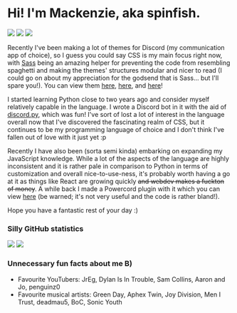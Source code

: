 # Hi! I'm Mackenzie, aka spinfish.

![][views] ![][pronouns] ![][discord]

Recently I've been making a lot of themes for Discord (my communication app of choice), so I guess you could say CSS is my main focus right now, with [Sass][ily sass] being an amazing helper for preventing the code from resembling spaghetti and making the themes' structures modular and nicer to read (I could go on about my appreciation for the godsend that is Sass... but I'll spare you!). You can view them [here][kaleidoscope], [here][Midnight Candy], and [here][midnightcord]!

I started learning Python close to two years ago and consider myself relatively capable in the language. I wrote a Discord bot in it with the aid of [discord.py][dpy], which was fun! I've sort of lost a lot of interest in the language overall now that I've discovered the fascinating realm of CSS, but it continues to be my programming language of choice and I don't think I've fallen out of love with it just yet :p

Recently I have also been (sorta semi kinda) embarking on expanding my JavaScript knowledge. While a lot of the aspects of the language are highly inconsistent and it is rather pale in comparison to Python in terms of customization and overall nice-to-use-ness, it's probably worth having a go at it as things like React are growing quickly ~~and webdev makes a fuckton of money~~. A while back I made a Powercord plugin with it which you can view [here][yawn] (be warned; it's not very useful and the code is rather bland!).

Hope you have a fantastic rest of your day :)

<!-- Unfortunately there was no way to make this look nicer under the other so bye bye...
-->

### Silly GitHub statistics
<img src="https://github-readme-stats.vercel.app/api/top-langs/?username=spinfish&theme=radical&hide_border=true&layout=compact">
<img src="https://github-readme-stats.vercel.app/api?username=spinfish&theme=radical&hide_border=true&show_icons=true">

### Unnecessary fun facts about me B)
- Favourite YouTubers: JrEg, Dylan Is In Trouble, Sam Collins, Aaron and Jo, penguinz0
- Favourite musical artists: Green Day, Aphex Twin, Joy Division, Men I Trust, deadmau5, BoC, Sonic Youth

[views]: https://komarev.com/ghpvc/?username=spinfish&label=profile+views&color=ff1493
[pronouns]: https://img.shields.io/badge/pronouns-they%2Fthem-ff1493
[discord]: https://img.shields.io/badge/discord-mackenzie%230173-ff1493
[kaleidoscope]: https://github.com/spinfish/kaleidoscope "The one I'm most proud of and use on a daily basis"
[midnight candy]: https://github.com/spinfish/midnight-candy-powercord 'Based on the ST3 theme I made of the same name'
[midnightcord]: https://github.com/spinfish/midnightcord 'A simple midnight theme'
[ily sass]: https://sass-lang.com 'Thank God for you honestly ❤️'
[dpy]: https://github.com/Rapptz/discord.py 'Very useful library for Discord bot making, highly recommend!!'
[yawn]: https://github.com/spinfish/bored-powercord-plugin "I suppose you could say the irony of that is I made it when I was extremely bored"
